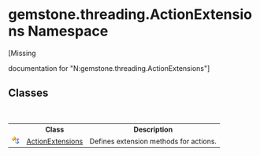 # gemstone.threading.ActionExtensions Namespace
 

\[Missing <summary> documentation for "N:gemstone.threading.ActionExtensions"\]


## Classes
&nbsp;<table><tr><th></th><th>Class</th><th>Description</th></tr><tr><td>![Public class](media/pubclass.gif "Public class")</td><td><a href="fb51f667-4239-3201-f8e6-7563c864090e">ActionExtensions</a></td><td>
Defines extension methods for actions.</td></tr></table>&nbsp;
